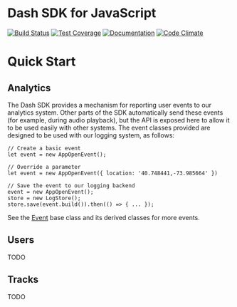 # Dash SDK for JavaScript

[![Build Status](https://travis-ci.org/dashaudio/dash-sdk-javascript.svg?branch=master)](https://travis-ci.org/dashaudio/dash-sdk-javascript)
[![Test Coverage](https://codeclimate.com/github/dashaudio/dash-sdk-javascript/badges/coverage.svg)](https://codeclimate.com/github/dashaudio/dash-sdk-javascript/coverage)
[![Documentation](http://documentation.dashaudio.co/sdk/javascript/badge.svg)](http://documentation.dashaudio.co/sdk/javascript/)
[![Code Climate](https://codeclimate.com/github/dashaudio/dash-sdk-javascript/badges/gpa.svg)](https://codeclimate.com/github/dashaudio/dash-sdk-javascript)

# Quick Start

## Analytics

The Dash SDK provides a mechanism for reporting user events to our analytics system. Other parts
of the SDK automatically send these events (for example, during audio playback), but the API is
exposed here to allow it to be used easily with other systems. The event classes provided are
designed to be used with our logging system, as follows:

    // Create a basic event
    let event = new AppOpenEvent();

    // Override a parameter
    let event = new AppOpenEvent({ location: '40.748441,-73.985664' })

    // Save the event to our logging backend
    event = new AppOpenEvent();
    store = new LogStore();
    store.save(event.build()).then(() => { ... });

See the [Event](./class/source/models/event/event.js~Event.html) base class and its derived classes
for more events.

## Users

TODO

## Tracks

TODO
